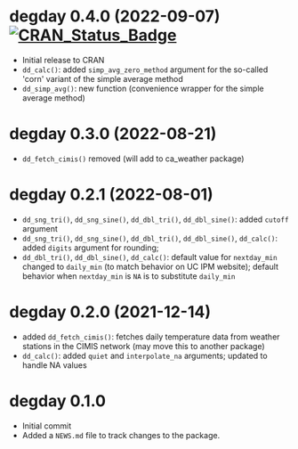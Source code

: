 # degday 0.4.0 (2022-09-07) [![CRAN_Status_Badge](https://img.shields.io/badge/CRAN-published-blue.svg)](https://cran.r-project.org/package=degday)

* Initial release to CRAN
* `dd_calc()`: added `simp_avg_zero_method` argument for the so-called 'corn' variant of the simple average method
* `dd_simp_avg()`: new function (convenience wrapper for the simple average method)

# degday 0.3.0 (2022-08-21)

* `dd_fetch_cimis()` removed (will add to ca_weather package)

# degday 0.2.1 (2022-08-01)

* `dd_sng_tri()`, `dd_sng_sine()`, `dd_dbl_tri()`, `dd_dbl_sine()`: added `cutoff` argument
* `dd_sng_tri()`, `dd_sng_sine()`, `dd_dbl_tri()`, `dd_dbl_sine()`, `dd_calc()`: added `digits` argument for rounding; 
* `dd_dbl_tri()`, `dd_dbl_sine()`, `dd_calc()`: default value for `nextday_min` changed to `daily_min` (to match behavior on UC IPM website); default behavior when `nextday_min` is `NA` is to substitute `daily_min`

# degday 0.2.0 (2021-12-14)

* added `dd_fetch_cimis()`: fetches daily temperature data from weather stations in the CIMIS network (may move this to another package)
* `dd_calc()`: added `quiet` and `interpolate_na` arguments; updated to handle NA values

# degday 0.1.0

* Initial commit
* Added a `NEWS.md` file to track changes to the package.
